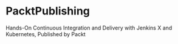 # PacktPublishing
Hands-On Continuous Integration and Delivery with Jenkins X and Kubernetes, Published by Packt
